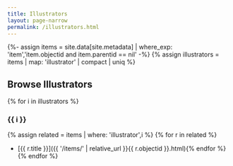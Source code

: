 ```yaml
---
title: Illustrators
layout: page-narrow
permalink: /illustrators.html
---
```


{%- assign items = site.data[site.metadata] | where_exp: 'item','item.objectid and item.parentid == nil' -%}
{% assign illustrators = items | map: 'illustrator' | compact | uniq %}

## Browse Illustrators

{% for i in illustrators %}
### {{ i }}

{% assign related = items | where: 'illustrator',i %}
{% for r in related %}
- [{{ r.title }}]({{ '/items/' | relative_url }}{{ r.objectid }}.html){% endfor %}
{% endfor %}